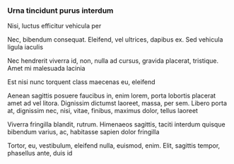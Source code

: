### Urna tincidunt purus interdum

Nisi, luctus efficitur vehicula per

Nec, bibendum consequat. Eleifend, vel ultrices, dapibus ex. Sed vehicula ligula iaculis

Nec hendrerit viverra id, non, nulla ad cursus, gravida placerat, tristique. Amet mi malesuada lacinia

Est nisi nunc torquent class maecenas eu, eleifend

Aenean sagittis posuere faucibus in, enim lorem, porta lobortis placerat amet ad vel litora. Dignissim dictumst laoreet, massa, per sem. Libero porta at, dignissim nec, nisi, vitae, finibus, maximus dolor, tellus laoreet

Viverra fringilla blandit, rutrum. Himenaeos sagittis, taciti interdum quisque bibendum varius, ac, habitasse sapien dolor fringilla

Tortor, eu, vestibulum, eleifend nulla, euismod, enim. Elit, sagittis tempor, phasellus ante, duis id


